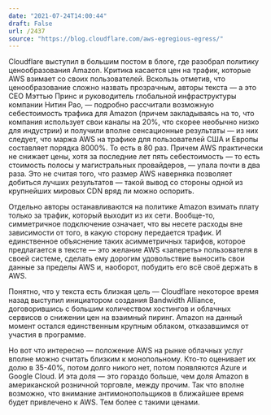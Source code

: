 ```yaml
---
date: "2021-07-24T14:00:44"
draft: False
url: /2437
source: "https://blog.cloudflare.com/aws-egregious-egress/"
---
```


Cloudflare выступил в большим постом в блоге, где разобрал политику ценообразования Amazon. Критика касается цен на трафик, которые AWS взимает со своих пользователей. Вскользь отметив, что ценообразование сложно назвать прозрачным, авторы текста — а это CEO Мэттью Принс и руководитель глобальной инфраструктуры компании Нитин Рао, — подробно рассчитали возможную себестоимость трафика для Amazon (причем закладываясь на то, что компания использует свои каналы на 20%, что скорее необычно низко для индустрии) и получили вполне сенсационные результаты — из них следует, что маржа AWS на трафике для пользователей США и Европы составляет порядка 8000%. То есть в 80 раз. Причем AWS практически не снижает цены, хотя за последние лет пять себестоимость — то есть стоимость полосы у магистральных провайдеров, — упала почти в два раза. Это не считая того, что размер AWS наверняка позволяет добиться лучших результатов — такой вывод со стороны одной из крупнейших мировых CDN вряд ли можно оспорить.

Отдельно авторы останавливаются на политике Amazon взимать плату только за трафик, который выходит из их сети. Вообще-то, симметричное подключение означает, что вы несете расходы вне зависимости от того, в какую сторону передается трафик. И единственное объяснение таких асимметричных тарифов, которое предлагается в тексте — это желание AWS «запереть» пользователя в своей системе, сделать ему дорогим удовольствие выносить свои данные за пределы AWS и, наоборот, побудить его всё своё держать в AWS. 

Понятно, что у текста есть близкая цель — Cloudflare некоторое время назад выступил инициатором создания Bandwidth Alliance, договорившись с большим количеством хостингов и облачных сервисов о снижении цен на взаимный пиринг. Amazon на данный момент остался единственным крупным облаком, отказавшимся от участия в программе. 

Но вот что интересно — положение AWS на рынке облачных услуг вполне можно считать близким к монопольному. Кто-то оценивает их долю в 35-40%, потом долго никого нет, потом появляются Azure и Google Cloud. И эта доля — это гораздо больше, чем доля Amazon в американской розничной торговле, между прочим. Так что вполне возможно, что внимание антимонопольщиков в ближайшее время будет привлечено к AWS. Тем более с такими ценами.
